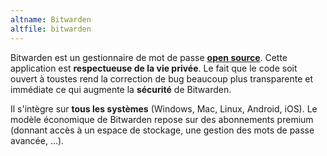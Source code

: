 ```yaml
---
altname: Bitwarden
altfile: bitwarden
---
```


Bitwarden est un gestionnaire de mot de passe [**open source**](https://github.com/orgs/bitwarden/). Cette application est **respectueuse de la vie privée**. Le fait que le code soit ouvert à toustes rend la correction de bug beaucoup plus transparente et immédiate ce qui augmente la **sécurité** de Bitwarden.

Il s'intègre sur **tous les systèmes** (Windows, Mac, Linux, Android, iOS). Le modèle économique de Bitwarden repose sur des abonnements premium (donnant accès à un espace de stockage, une gestion des mots de passe avancée, ...).
